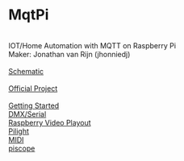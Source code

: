 # MqtPi
<br>IOT/Home Automation with MQTT on Raspberry Pi
<br>Maker: Jonathan van Rijn (jhonniedj)
<br>
<br>[Schematic](https://raw.githubusercontent.com/jhonniedj/MqtPi/master/docs/schematic.png)
<br>
<br>[Official Project](https://github.com/jhonniedj/MqtPi/blob/master/docs/Jonathan%20van%20Rijn%20-%20MqtPi.pdf)
<br>
<br>[Getting Started](https://github.com/jhonniedj/MqtPi/blob/master/docs/Quickstart.md)
<br>[DMX/Serial](https://github.com/jhonniedj/MqtPi/blob/master/docs/Hi-speed%20Serial.md)
<br>[Raspberry Video Playout](https://github.com/jhonniedj/MqtPi/blob/master/docs/HDMI%20Video.md)
<br>[Pilight](https://github.com/jhonniedj/MqtPi/blob/master/docs/Pilight.md)
<br>[MIDI](https://github.com/jhonniedj/MqtPi/blob/master/docs/USB%20MIDI.md)
<br>[piscope](https://github.com/jhonniedj/MqtPi/blob/master/docs/piscope.md)